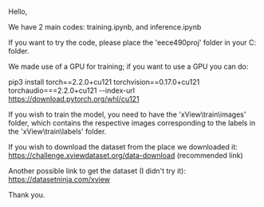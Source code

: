 Hello,

We have 2 main codes: training.ipynb, and inference.ipynb

If you want to try the code, please place the 'eece490proj' folder in your C: folder.

We made use of a GPU for training; if you want to use a GPU you can do:

pip3 install torch==2.2.0+cu121 torchvision==0.17.0+cu121 torchaudio===2.2.0+cu121 --index-url https://download.pytorch.org/whl/cu121

If you wish to train the model, you need to have the 'xView\train\images' folder, which contains the respective images corresponding to the labels in the 'xView\train\labels' folder.

If you wish to download the dataset from the place we downloaded it: https://challenge.xviewdataset.org/data-download   (recommended link)

Another possible link to get the dataset (I didn't try it): https://datasetninja.com/xview

Thank you.
